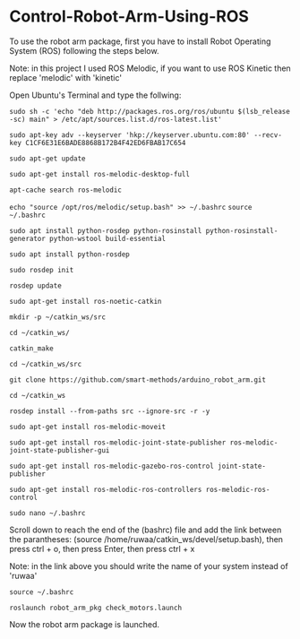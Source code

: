 # Control-Robot-Arm-Using-ROS

To use the robot arm package, first you have to install Robot Operating System (ROS) following the steps below.

Note: in this project I used ROS Melodic, if you want to use ROS Kinetic then replace 'melodic' with 'kinetic'

Open Ubuntu's Terminal and type the follwing:

`sudo sh -c 'echo "deb http://packages.ros.org/ros/ubuntu $(lsb_release -sc) main" > /etc/apt/sources.list.d/ros-latest.list'`

`sudo apt-key adv --keyserver 'hkp://keyserver.ubuntu.com:80' --recv-key C1CF6E31E6BADE8868B172B4F42ED6FBAB17C654`

`sudo apt-get update`

`sudo apt-get install ros-melodic-desktop-full`

`apt-cache search ros-melodic`

`echo "source /opt/ros/melodic/setup.bash" >> ~/.bashrc`
`source ~/.bashrc`

`sudo apt install python-rosdep python-rosinstall python-rosinstall-generator python-wstool build-essential`

`sudo apt install python-rosdep`

`sudo rosdep init`

`rosdep update`

`sudo apt-get install ros-noetic-catkin`

`mkdir -p ~/catkin_ws/src`

`cd ~/catkin_ws/`

`catkin_make`

`cd ~/catkin_ws/src`

`git clone https://github.com/smart-methods/arduino_robot_arm.git`

`cd ~/catkin_ws`

`rosdep install --from-paths src --ignore-src -r -y`

`sudo apt-get install ros-melodic-moveit`

`sudo apt-get install ros-melodic-joint-state-publisher ros-melodic-joint-state-publisher-gui`

`sudo apt-get install ros-melodic-gazebo-ros-control joint-state-publisher`

`sudo apt-get install ros-melodic-ros-controllers ros-melodic-ros-control`

`sudo nano ~/.bashrc`

Scroll down to reach the end of the (bashrc) file and add the link between the parantheses:
(source /home/ruwaa/catkin_ws/devel/setup.bash), then press ctrl + o, then press Enter, then press ctrl + x

Note: in the link above you should write the name of your system instead of 'ruwaa'

`source ~/.bashrc`

`roslaunch robot_arm_pkg check_motors.launch`

Now the robot arm package is launched.
